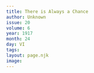 ```yaml
---
title: There is Always a Chance
author: Unknown
issue: 20
volume: 6
year: 1917
month: 24
day: VI
tags:
layout: page.njk
image:
---
```



